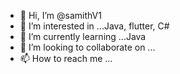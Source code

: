 - 👋 Hi, I’m @samithV1
- 👀 I’m interested in ...Java, flutter, C#
- 🌱 I’m currently learning ...Java
- 💞️ I’m looking to collaborate on ...
- 📫 How to reach me ...

